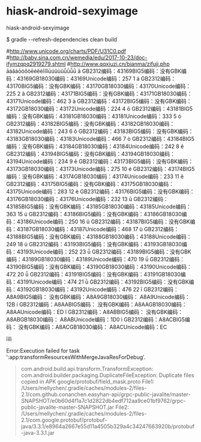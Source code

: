 # hiask-android-sexyimage
hiask-android-sexyimage

$ gradle --refresh-dependencies clean build

#http://www.unicode.org/charts/PDF/U31C0.pdf
#http://baby.sina.com.cn/wemedia/edu/2017-10-23/doc-ifymzqpq2919279.shtml
#http://www.qqxiuzi.cn/bianma/zifuji.php
āáǎàōóǒòēéěèīíǐìūúǔùüǖǘǚǜ
ā GB2312编码：43169BIG5编码：没有GBK编码：43169GB18030编码：43169Unicode编码：257 1
á GB2312编码：43170BIG5编码：没有GBK编码：43170GB18030编码：43170Unicode编码：225 2
ǎ GB2312编码：43171BIG5编码：没有GBK编码：43171GB18030编码：43171Unicode编码：462 3
à GB2312编码：43172BIG5编码：没有GBK编码：43172GB18030编码：43172Unicode编码：224 4
ō GB2312编码：43181BIG5编码：没有GBK编码：43181GB18030编码：43181Unicode编码：333 5
ó GB2312编码：43182BIG5编码：没有GBK编码：43182GB18030编码：43182Unicode编码：243 6
ǒ GB2312编码：43183BIG5编码：没有GBK编码：43183GB18030编码：43183Unicode编码：466 7
ò GB2312编码：43184BIG5编码：没有GBK编码：43184GB18030编码：43184Unicode编码：242 8
ê GB2312编码：43194BIG5编码：没有GBK编码：43194GB18030编码：43194Unicode编码：234 9
ē GB2312编码：43173BIG5编码：没有GBK编码：43173GB18030编码：43173Unicode编码：275 10
é GB2312编码：43174BIG5编码：没有GBK编码：43174GB18030编码：43174Unicode编码：233 11
ě GB2312编码：43175BIG5编码：没有GBK编码：43175GB18030编码：43175Unicode编码：283 12
è GB2312编码：43176BIG5编码：没有GBK编码：43176GB18030编码：43176Unicode编码：232 13
ū GB2312编码：43185BIG5编码：没有GBK编码：43185GB18030编码：43185Unicode编码：363 15
ú GB2312编码：43186BIG5编码：没有GBK编码：43186GB18030编码：43186Unicode编码：250 16
ǔ GB2312编码：43187BIG5编码：没有GBK编码：43187GB18030编码：43187Unicode编码：468 17
ù GB2312编码：43188BIG5编码：没有GBK编码：43188GB18030编码：43188Unicode编码：249 18
ü GB2312编码：43193BIG5编码：没有GBK编码：43193GB18030编码：43193Unicode编码：252 23
ǖ GB2312编码：43189BIG5编码：没有GBK编码：43189GB18030编码：43189Unicode编码：470 19
ǘ GB2312编码：43190BIG5编码：没有GBK编码：43190GB18030编码：43190Unicode编码：472 20
ǚ GB2312编码：43191BIG5编码：没有GBK编码：43191GB18030编码：43191Unicode编码：474 21
ǜ GB2312编码：43192BIG5编码：没有GBK编码：43192GB18030编码：43192Unicode编码：476 22
ī GB2312编码：A8A9BIG5编码： 没有GBK编码：A8A9GB18030编码： A8A9Unicode编码：12B
í GB2312编码：A8AABIG5编码： 没有GBK编码：A8AAGB18030编码： A8AAUnicode编码：ED
ǐ GB2312编码：A8ABBIG5编码： 没有GBK编码：A8ABGB18030编码： A8ABUnicode编码：1D0
ì GB2312编码：A8ACBIG5编码： 没有GBK编码：A8ACGB18030编码： A8ACUnicode编码：EC

īíǐì

Error:Execution failed for task ':app:transformResourcesWithMergeJavaResForDebug'.
> com.android.build.api.transform.TransformException: com.android.builder.packaging.DuplicateFileException: Duplicate files copied in APK google/protobuf/field_mask.proto
  	File1: /Users/mellychen/.gradle/caches/modules-2/files-2.1/com.github.conanchen.easyhan-api/grpc-public-javalite/master-SNAPSHOT/e0b60d4f1a7c1d2822db4edf712aa9ce01bf9762/grpc-public-javalite-master-SNAPSHOT.jar
  	File2: /Users/mellychen/.gradle/caches/modules-2/files-2.1/com.google.protobuf/protobuf-java/3.3.1/e8964a2667e55d11a4505b329a4c34247663920b/protobuf-java-3.3.1.jar
